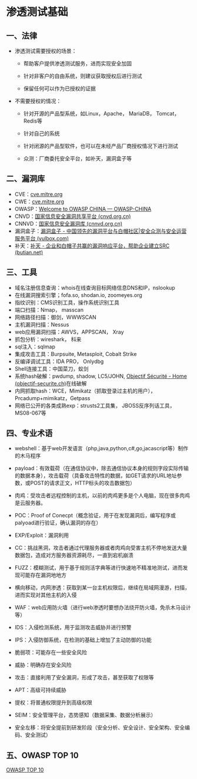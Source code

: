 # 渗透测试基础

## 一、法律

- 渗透测试需要授权的场景：

  - 帮助客户提供渗透测试服务，进而实现安全加固

  - 针对非客户的自由系统，则建议获取授权后进行测试

  - 保留任何可以作为已授权的证据

- 不需要授权的情况：

  - 针对开源的产品型系统，如Linux，Apache， MariaDB， Tomcat， Redis等

  - 针对自己的系统

  - 针对闭源的产品型软件，也可以在未经产品厂商授权情况下进行测试
  - 众测：厂商委托安全平台，如补天，漏洞盒子等

## 二、漏洞库

- CVE：[cve.mitre.org](https://cve.mitre.org/)
- CWE：[cve.mitre.org](https://cve.mitre.org/)
- OWASP：[Welcome to OWASP CHINA — OWASP-CHINA](http://www.owasp.org.cn/)
- CNVD：[国家信息安全漏洞共享平台 (cnvd.org.cn)](https://www.cnvd.org.cn/)
- CNNVD：[国家信息安全漏洞库 (cnnvd.org.cn)](https://www.cnnvd.org.cn/home/childHome)
- 漏洞盒子：[漏洞盒子 - 中国领先的漏洞平台与白帽社区|安全众测与安全运营服务平台 (vulbox.com)](https://www.vulbox.com/)
- 补天：[补天 - 企业和白帽子共赢的漏洞响应平台，帮助企业建立SRC (butian.net)](https://www.butian.net/)

## 三、工具

- 域名注册信息查询：whois在线查询目标网络信息DNS和IP，nslookup
- 在线漏洞搜索引擎；fofa.so, shodan.io, zoomeyes.org
- 指纹识别：CMS识别工具，操作系统识别工具
- 端口扫描：Nmap， masscan
- 网络路径扫描：御剑，WWWSCAN
- 主机漏洞扫描：Nessus
- web应用漏洞扫描：AWVS，APPSCAN， Xray
- 抓包分析：wireshark， 科来
- sql注入：sqlmap
- 集成攻击工具：Burpsuite, Metasploit, Cobalt Strike
- 反编译调试工具：IDA PRO， Onlydbg
- Shell连接工具：中国菜刀，蚁剑
- 系统hash破解：pwdump, shadow, LC5/JOHN, [Objectif Sécurité - Home (objectif-securite.ch)](https://objectif-securite.ch/en/)在线破解
- 内网抓取hash：WCE，Mimikatz（抓取登录过主机的用户），Prcadump+mimikatz，Getpass
- 网络已公开的各类成熟exp：strusts2工具集， JBOSS反序列话工具， MS08-067等

## 四、专业术语

- webshell：基于web开发语言（php,java,python,c#,go,jacascript等）制作的木马程序

- payload：有效载荷（在通信协议中，除去通信协议本身的规则字段实际传输的数据本身），攻击载荷（具备攻击特性的数据，如GET请求的URL地址参数，或POST的请求正文，HTTP标头的攻击数据包）

- 肉鸡：受攻击者远程控制的主机，以前的肉鸡更多是个人电脑，现在很多肉鸡是云服务器。
- POC：Proof of Conecpt（概念验证，用于在发现漏洞后，编写程序或palyoad进行验证，确认漏洞的存在）
- EXP/Exploit：漏洞利用
- CC：挑战黑洞，攻击者通过代理服务器或者肉鸡向受害主机不停地发送大量数据包，造成对方服务器资源耗尽，一直到宕机崩溃
- FUZZ：模糊测试，用于基于规则活字典等进行快速地不精准地测试，进而发现可能存在漏洞地地方
- 横向移动，内网渗透：获取到某一台主机权限后，继续在局域网漫游，扫描，进而实现对其他主机的入侵
- WAF：web应用防火墙（进行web渗透时要想办法绕开防火墙，免杀木马设计等）

- IDS：入侵检测系统，用于监测攻击威胁并进行预警
- IPS：入侵防御系统，在检测的基础上增加了主动防御的功能
- 脆弱项：可能存在一些安全风险
- 威胁：明确存在安全风险
- 攻击：直接利用了安全漏洞，形成了攻击，甚至获取了权限等
- APT：高级可持续威胁
- 提权：将普通权限提升到高级权限
- SEIM：安全管理平台，态势感知（数据采集、数据分析展示）
- 安全左移：将安全提前到研发阶段（安全分析、安全设计、安全架构、安全编码、安全测试）

## 五、OWASP TOP 10

[OWASP TOP 10](OWASP-TOP-10/OWASP-TOP10-2021中文版V1.0发布.pdf)

